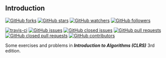 ## Introduction

[![GitHub forks](https://img.shields.io/github/forks/CyberZHG/CLRS.svg?style=social&label=Fork&)](https://github.com/CyberZHG/CLRS)
[![GitHub stars](https://img.shields.io/github/stars/CyberZHG/CLRS.svg?style=social&label=Star&)](https://github.com/CyberZHG/CLRS)
[![GitHub watchers](https://img.shields.io/github/watchers/CyberZHG/CLRS.svg?style=social&label=Watch&)](https://github.com/CyberZHG/CLRS)
[![GitHub followers](https://img.shields.io/github/followers/CyberZHG.svg?style=social&label=Follow&)](https://github.com/CyberZHG)

[![travis-ci](https://travis-ci.org/CyberZHG/CLRS.svg)](https://travis-ci.org/CyberZHG/CLRS)
[![GitHub issues](https://img.shields.io/github/issues/CyberZHG/CLRS.svg)](https://github.com/CyberZHG/CLRS/issues)
[![GitHub closed issues](https://img.shields.io/github/issues-closed-raw/CyberZHG/CLRS.svg)](https://github.com/CyberZHG/CLRS/issues?q=is%3Aissue+is%3Aclosed)
[![GitHub pull requests](https://img.shields.io/github/issues-pr/CyberZHG/CLRS.svg)](https://github.com/CyberZHG/CLRS/pulls)
[![GitHub closed pull requests](https://img.shields.io/github/issues-pr-closed/CyberZHG/CLRS.svg)](https://github.com/CyberZHG/CLRS/pulls?q=is%3Apr+is%3Aclosed)
[![GitHub contributors](https://img.shields.io/github/contributors/CyberZHG/CLRS.svg)](https://github.com/CyberZHG/CLRS/graphs/contributors)

Some exercises and problems in __*Introduction to Algorithms (CLRS)*__ 3rd edition.
